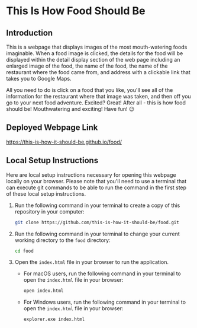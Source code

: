 # This Is How Food Should Be

## Introduction

This is a webpage that displays images of the most mouth-watering foods imaginable. When a food image is clicked, the details for the food will be displayed within the detail display section of the web page including an enlarged image of the food, the name of the food, the name of the restaurant where the food came from, and address with a clickable link that takes you to Google Maps.

All you need to do is click on a food that you like, you'll see all of the information for the restaurant where that image was taken, and then off you go to your next food adventure. Excited? Great! After all - this is how food should be! Mouthwatering and exciting! Have fun! :wink:

## Deployed Webpage Link

https://this-is-how-it-should-be.github.io/food/

## Local Setup Instructions

Here are local setup instructions necessary for opening this webpage locally on your browser. Please note that you'll need to use a terminal that can execute git commands to be able to run the command in the first step of these local setup instructions.

1. Run the following command in your terminal to create a copy of this repository in your computer:

    ```sh
    git clone https://github.com/this-is-how-it-should-be/food.git
    ```

2. Run the following command in your terminal to change your current working directory to the `food` directory:

    ```sh
    cd food
    ```

3. Open the `index.html` file in your browser to run the application.

    - For macOS users, run the following command in your terminal to open the `index.html` file in your browser:

        ```sh
        open index.html
        ```

    - For Windows users, run the following command in your terminal to open the `index.html` file in your browser:

        ```sh
        explorer.exe index.html
        ```